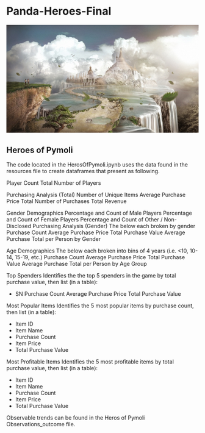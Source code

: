 # Panda-Heroes-Final

![](Images/Fantasy.png)

## Heroes of Pymoli 

The code located in the HerosOfPymoli.ipynb uses the data found in the resources file to create dataframes that present as following.

Player Count Total Number of Players

Purchasing Analysis (Total) Number of Unique Items Average Purchase Price Total Number of Purchases Total Revenue

Gender Demographics Percentage and Count of Male Players Percentage and Count of Female Players Percentage and Count of Other / Non-Disclosed
Purchasing Analysis (Gender) The below each broken by gender Purchase Count Average Purchase Price Total Purchase Value Average Purchase Total per Person by Gender

Age Demographics The below each broken into bins of 4 years (i.e. <10, 10-14, 15-19, etc.) Purchase Count Average Purchase Price Total Purchase Value Average Purchase Total per Person by Age Group

Top Spenders Identifies the the top 5 spenders in the game by total purchase value, then list (in a table): 
* SN Purchase Count Average Purchase Price Total Purchase Value

Most Popular Items Identifies the 5 most popular items by purchase count, then list (in a table): 
* Item ID 
* Item Name 
* Purchase Count 
* Item Price 
* Total Purchase Value

Most Profitable Items Identifies the 5 most profitable items by total purchase value, then list (in a table): 
* Item ID 
* Item Name 
* Purchase Count 
* Item Price 
* Total Purchase Value

Observable trends can be found in the Heros of Pymoli Observations_outcome file.
